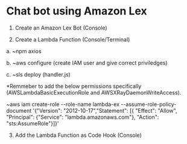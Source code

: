 # Chat bot using Amazon Lex

1. Create an Amazon Lex Bot (Console)

2. Create a Lambda Function (Console/Terminal)

a. ~npm axios

b. ~aws configure (create IAM user and give correct priviledges)


c. ~sls deploy 	(handler.js)

*Remmeber to add the below permissions specifically (AWSLambdaBasicExecutionRole and AWSXRayDaemonWriteAccess).

~aws iam create-role --role-name lambda-ex --assume-role-policy-document '{"Version": "2012-10-17","Statement": [{ "Effect": "Allow", "Principal": {"Service": "lambda.amazonaws.com"}, "Action": "sts:AssumeRole"}]}'

3. Add the Lambda Function as Code Hook (Console)

